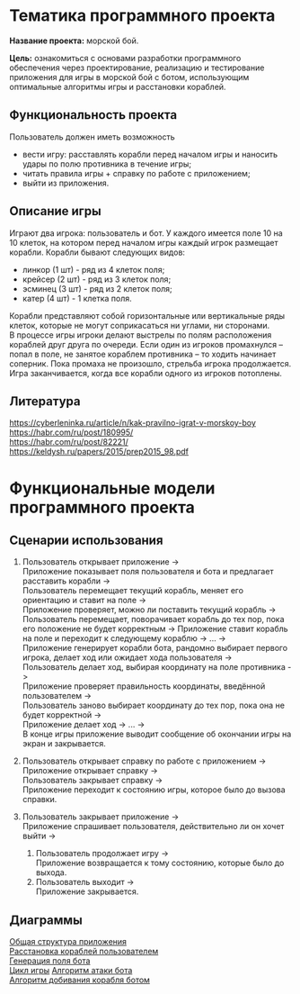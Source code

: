# Тематика программного проекта
**Название проекта:** морской бой.

**Цель:** ознакомиться с основами разработки программного обеспечения через проектирование, реализацию и тестирование приложения для игры в морской бой с ботом, использующим оптимальные алгоритмы игры и расстановки кораблей.

## Функциональность проекта
Пользователь должен иметь возможность
- вести игру: расставлять корабли перед началом игры и наносить удары по полю противника в течение игры;
- читать правила игры + справку по работе с приложением;
- выйти из приложения.

## Описание игры
Играют два игрока: пользователь и бот. У каждого имеется поле 10 на 10 клеток, на котором перед началом игры каждый игрок размещает корабли.
Корабли бывают следующих видов:
- линкор (1 шт) - ряд из 4 клеток поля;
- крейсер (2 шт) - ряд из 3 клеток поля;
- эсминец (3 шт) - ряд из 2 клеток поля;
- катер (4 шт) - 1 клетка поля.

Корабли представляют собой горизонтальные или вертикальные ряды клеток, которые не могут соприкасаться ни углами, ни сторонами.  
В процессе игры игроки делают выстрелы по полям расположения кораблей друг друга по очереди. Если один из игроков промахнулся – попал в поле, не занятое кораблем противника – то ходить начинает соперник. Пока промаха не произошло, стрельба игрока продолжается. Игра заканчивается, когда все корабли одного из игроков потоплены.

## Литература
https://cyberleninka.ru/article/n/kak-pravilno-igrat-v-morskoy-boy  
https://habr.com/ru/post/180995/  
https://habr.com/ru/post/82221/  
https://keldysh.ru/papers/2015/prep2015_98.pdf

# Функциональные модели программного проекта
## Сценарии использования
1. Пользователь открывает приложение ->  
Приложение показывает поля пользователя и бота и предлагает расставить корабли ->  
Пользователь перемещает текущий корабль, меняет его ориентацию и ставит на поле ->  
Приложение проверяет, можно ли поставить текущий корабль ->  
Пользователь перемещает, поворачивает корабль до тех пор, пока его положение не будет корректным ->
Приложение ставит корабль на поле и переходит к следующему кораблю -> ... ->  
Приложение генерирует корабли бота, рандомно выбирает первого игрока, делает ход или ожидает хода пользователя ->  
Пользователь делает ход, выбирая координату на поле противника ->  
Приложение проверяет правильность координаты, введённой пользователем ->  
Пользователь заново выбирает координату до тех пор, пока она не будет корректной ->  
Приложение делает ход -> ... ->  
В конце игры приложение выводит сообщение об окончании игры на экран и закрывается.  

2. Пользователь открывает справку по работе с приложением ->  
Приложение открывает справку ->  
Пользователь закрывает справку ->  
Приложение переходит к состоянию игры, которое было до вызова справки.  

3. Пользователь закрывает приложение ->  
Приложение спрашивает пользователя, действительно ли он хочет выйти ->  
    1. Пользователь продолжает игру ->  
    Приложение возвращается к тому состоянию, которые было до выхода. 
    2. Пользователь выходит ->  
    Приложение закрывается. 

## Диаграммы
[Общая структура приложения](https://drive.google.com/file/d/1o7abxml6xHxpvFFmxPjE56osIa4eNUco/view?usp=sharing)  
[Расстановка кораблей пользователем](https://drive.google.com/file/d/13qDv51B6OR1enVYU2bYrpEAoAC0Mrybp/view?usp=sharing)  
[Генерация поля бота](https://drive.google.com/file/d/16ogiyQDxrGThNgw_9Ubb3Xl94vrWeX5n/view?usp=sharing)  
[Цикл игры](https://drive.google.com/file/d/1lQTqSxoYcaOeJtxoogk3KP7biA2I1MQB/view?usp=sharing) 
[Алгоритм атаки бота](https://drive.google.com/file/d/10uOttfJH1LBf-EAFNUxcTdP1sc5coumd/view?usp=sharing)  
[Алгоритм добивания корабля ботом](https://drive.google.com/file/d/1Td8JW8hohPZvj_SLwZqLl84aOLgycIb4/view?usp=sharing)  
